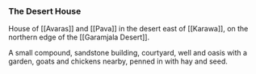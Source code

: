 ### The Desert House

House of [[Avaras]] and [[Pava]] in the desert east of [[Karawa]], on the northern edge of the [[Garamjala Desert]].

A small compound, sandstone building, courtyard, well and oasis with a garden, goats and chickens nearby, penned in with hay and seed.
